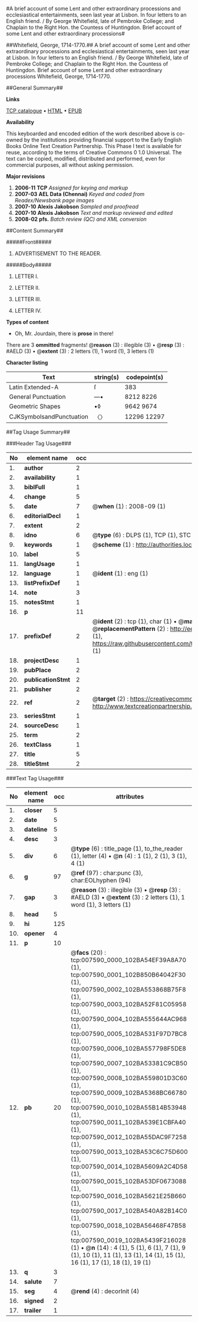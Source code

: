 #A brief account of some Lent and other extraordinary processions and ecclesiastical entertainments, seen last year at Lisbon. In four letters to an English friend. / By George Whitefield, late of Pembroke College; and Chaplain to the Right Hon. the Countess of Huntingdon. Brief account of some Lent and other extraordinary processions#

##Whitefield, George, 1714-1770.##
A brief account of some Lent and other extraordinary processions and ecclesiastical entertainments, seen last year at Lisbon. In four letters to an English friend. / By George Whitefield, late of Pembroke College; and Chaplain to the Right Hon. the Countess of Huntingdon.
Brief account of some Lent and other extraordinary processions
Whitefield, George, 1714-1770.

##General Summary##

**Links**

[TCP catalogue](http://www.ota.ox.ac.uk/tcp/)  • 
[HTML](http://tei.it.ox.ac.uk/tcp/Texts-HTML/free/N05/N05985.html)  • 
[EPUB](http://tei.it.ox.ac.uk/tcp/Texts-EPUB/free/N05/N05985.epub)

**Availability**

This keyboarded and encoded edition of the
	       work described above is co-owned by the institutions
	       providing financial support to the Early English Books
	       Online Text Creation Partnership. This Phase I text is
	       available for reuse, according to the terms of Creative
	       Commons 0 1.0 Universal. The text can be copied,
	       modified, distributed and performed, even for
	       commercial purposes, all without asking permission.

**Major revisions**

1. __2006-11__ __TCP__ *Assigned for keying and markup*
1. __2007-03__ __AEL Data (Chennai)__ *Keyed and coded from Readex/Newsbank page images*
1. __2007-10__ __Alexis Jakobson__ *Sampled and proofread*
1. __2007-10__ __Alexis Jakobson__ *Text and markup reviewed and edited*
1. __2008-02__ __pfs.__ *Batch review (QC) and XML conversion*

##Content Summary##

#####Front#####

1. ADVERTISEMENT TO THE READER.

#####Body#####

1. LETTER I.

1. LETTER II.

1. LETTER III.

1. LETTER IV.

**Types of content**

  * Oh, Mr. Jourdain, there is **prose** in there!

There are 3 **ommitted** fragments! 
 @__reason__ (3) : illegible (3)  •  @__resp__ (3) : #AELD (3)  •  @__extent__ (3) : 2 letters (1), 1 word (1), 3 letters (1)

**Character listing**


|Text|string(s)|codepoint(s)|
|---|---|---|
|Latin Extended-A|ſ|383|
|General Punctuation|—•|8212 8226|
|Geometric Shapes|▪◊|9642 9674|
|CJKSymbolsandPunctuation|〈〉|12296 12297|

##Tag Usage Summary##

###Header Tag Usage###

|No|element name|occ|attributes|
|---|---|---|---|
|1.|__author__|2||
|2.|__availability__|1||
|3.|__biblFull__|1||
|4.|__change__|5||
|5.|__date__|7| @__when__ (1) : 2008-09 (1)|
|6.|__editorialDecl__|1||
|7.|__extent__|2||
|8.|__idno__|6| @__type__ (6) : DLPS (1), TCP (1), STC (1), NOTIS (1), IMAGE-SET (1), EVANS-CITATION (1)|
|9.|__keywords__|1| @__scheme__ (1) : http://authorities.loc.gov/ (1)|
|10.|__label__|5||
|11.|__langUsage__|1||
|12.|__language__|1| @__ident__ (1) : eng (1)|
|13.|__listPrefixDef__|1||
|14.|__note__|3||
|15.|__notesStmt__|1||
|16.|__p__|11||
|17.|__prefixDef__|2| @__ident__ (2) : tcp (1), char (1)  •  @__matchPattern__ (2) : ([0-9\-]+):([0-9IVX]+) (1), (.+) (1)  •  @__replacementPattern__ (2) : http://eebo.chadwyck.com/downloadtiff?vid=$1&page=$2 (1), https://raw.githubusercontent.com/textcreationpartnership/Texts/master/tcpchars.xml#$1 (1)|
|18.|__projectDesc__|1||
|19.|__pubPlace__|2||
|20.|__publicationStmt__|2||
|21.|__publisher__|2||
|22.|__ref__|2| @__target__ (2) : https://creativecommons.org/publicdomain/zero/1.0/ (1), http://www.textcreationpartnership.org/docs/. (1)|
|23.|__seriesStmt__|1||
|24.|__sourceDesc__|1||
|25.|__term__|2||
|26.|__textClass__|1||
|27.|__title__|5||
|28.|__titleStmt__|2||


###Text Tag Usage###

|No|element name|occ|attributes|
|---|---|---|---|
|1.|__closer__|5||
|2.|__date__|5||
|3.|__dateline__|5||
|4.|__desc__|3||
|5.|__div__|6| @__type__ (6) : title_page (1), to_the_reader (1), letter (4)  •  @__n__ (4) : 1 (1), 2 (1), 3 (1), 4 (1)|
|6.|__g__|97| @__ref__ (97) : char:punc (3), char:EOLhyphen (94)|
|7.|__gap__|3| @__reason__ (3) : illegible (3)  •  @__resp__ (3) : #AELD (3)  •  @__extent__ (3) : 2 letters (1), 1 word (1), 3 letters (1)|
|8.|__head__|5||
|9.|__hi__|125||
|10.|__opener__|4||
|11.|__p__|10||
|12.|__pb__|20| @__facs__ (20) : tcp:007590_0000_102BA54EF39A8A70 (1), tcp:007590_0001_102B850B64042F30 (1), tcp:007590_0002_102BA553868B75F8 (1), tcp:007590_0003_102BA52F81C05958 (1), tcp:007590_0004_102BA555644AC968 (1), tcp:007590_0005_102BA531F97D7BC8 (1), tcp:007590_0006_102BA557798F5DE8 (1), tcp:007590_0007_102BA53381C9CB50 (1), tcp:007590_0008_102BA559801D3C60 (1), tcp:007590_0009_102BA5368BC66780 (1), tcp:007590_0010_102BA55B14B53948 (1), tcp:007590_0011_102BA539E1CBFA40 (1), tcp:007590_0012_102BA55DAC9F7258 (1), tcp:007590_0013_102BA53C6C75D600 (1), tcp:007590_0014_102BA5609A2C4D58 (1), tcp:007590_0015_102BA53DF0673088 (1), tcp:007590_0016_102BA5621E25B660 (1), tcp:007590_0017_102BA540A82B14C0 (1), tcp:007590_0018_102BA56468F47B58 (1), tcp:007590_0019_102BA5439F216028 (1)  •  @__n__ (14) : 4 (1), 5 (1), 6 (1), 7 (1), 9 (1), 10 (1), 11 (1), 13 (1), 14 (1), 15 (1), 16 (1), 17 (1), 18 (1), 19 (1)|
|13.|__q__|3||
|14.|__salute__|7||
|15.|__seg__|4| @__rend__ (4) : decorInit (4)|
|16.|__signed__|2||
|17.|__trailer__|1||
